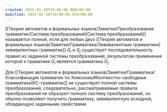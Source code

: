 ```yaml
---
created: 2025-01-18T19:06:08.088+00:00
modified: 2025-01-18T19:09:05.055+00:00
---
```

[[Теория автоматов и формальных языков/Заметки/Преобразования грамматик/Система преобразований|Система преобразований]] называется *полной*, если для любых двух [[Теория автоматов и формальных языков/Заметки/Грамматика/Эквивалентные грамматики|эквивалентных грамматик]] $G_i$ и $G_j$ существует последовательность правил из заданной системы преобразований, результатом применения которой к граматике $G_i$ является грамматика $G_j$. 

Для [[Теория автоматов и формальных языков/Заметки/Грамматика/Классификация грамматик по Хомскому#Контекстно-свободные грамматики|КС-грамматик]] не существует полной системы преобразований, следовательно, рассматриваемые правила преобразований не образуют полную систему преобразований, но обычно позволяют получить грамматику, эквивалентную исходной, обладающую заданными свойствами.